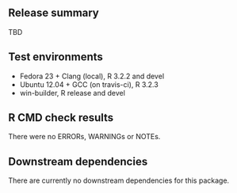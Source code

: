 ## Release summary

TBD

## Test environments

* Fedora 23 + Clang (local), R 3.2.2 and devel
* Ubuntu 12.04 + GCC (on travis-ci), R 3.2.3
* win-builder, R release and devel

## R CMD check results

There were no ERRORs, WARNINGs or NOTEs.

## Downstream dependencies

There are currently no downstream dependencies for this package.
